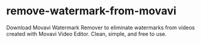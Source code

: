 # remove-watermark-from-movavi
Download Movavi Watermark Remover to eliminate watermarks from videos created with Movavi Video Editor. Clean, simple, and free to use.
